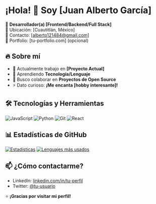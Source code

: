 # ¡Hola! 👋 Soy [Juan Alberto García]

🚀 **Desarrollador(a) [Frontend/Backend/Full Stack]**  
📍 Ubicación: [Cuautitlán, México]  
📧 Contacto: [alberto121484@gmail.com]  
💼 Portfolio: [tu-portfolio.com] (opcional)  

## 🔥 Sobre mí
- 🔭 Actualmente trabajo en **[Proyecto Actual]**  
- 🌱 Aprendiendo **Tecnología/Lenguaje**  
- 👯 Busco colaborar en **Proyectos de Open Source**  
- ⚡ Dato curioso: **¡Me encanta [hobby interesante]!**  

## 🛠 Tecnologías y Herramientas
![JavaScript](https://img.shields.io/badge/-JavaScript-F7DF1E?style=flat&logo=javascript&logoColor=black)
![Python](https://img.shields.io/badge/-Python-3776AB?style=flat&logo=python&logoColor=white)
![Git](https://img.shields.io/badge/-Git-F05032?style=flat&logo=git&logoColor=white)
![React](https://img.shields.io/badge/-React-61DAFB?style=flat&logo=react&logoColor=black)
<!-- Añade más badges en https://shields.io/ -->

## 📊 Estadísticas de GitHub
[![Estadísticas](https://github-readme-stats.vercel.app/api?username=tu-usuario&show_icons=true&theme=radical)](https://github.com/tu-usuario)
[![Lenguajes más usados](https://github-readme-stats.vercel.app/api/top-langs/?username=tu-usuario&layout=compact&theme=radical)](https://github.com/tu-usuario)

## 📫 ¿Cómo contactarme?
- LinkedIn: [linkedin.com/in/tu-perfil](https://linkedin.com/in/tu-perfil)  
- Twitter: [@tu-usuario](https://twitter.com/tu-usuario)  

⭐ **¡Gracias por visitar mi perfil!**  
